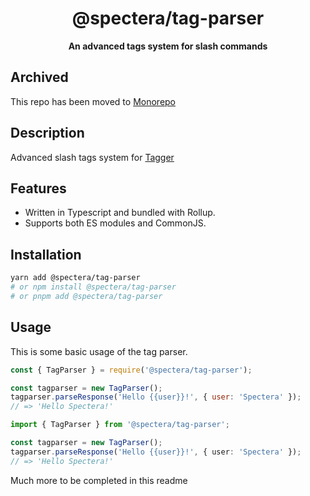 <div align="center">

# @spectera/tag-parser

**An advanced tags system for slash commands**
</div>

## Archived
This repo has been moved to [Monorepo](https://github.com/SpecteraLabs/npm-packages/tree/main/packages/tag-parser)

## Description

Advanced slash tags system for [Tagger](https://github.com/SpecteraLabs/Tagger)

## Features
- Written in Typescript and bundled with Rollup.
- Supports both ES modules and CommonJS.

## Installation
```bash
yarn add @spectera/tag-parser
# or npm install @spectera/tag-parser
# or pnpm add @spectera/tag-parser
```

## Usage
This is some basic usage of the tag parser.
```javascript
const { TagParser } = require('@spectera/tag-parser');

const tagparser = new TagParser();
tagparser.parseResponse('Hello {{user}}!', { user: 'Spectera' });
// => 'Hello Spectera!'
```

```typescript
import { TagParser } from '@spectera/tag-parser';

const tagparser = new TagParser();
tagparser.parseResponse('Hello {{user}}!', { user: 'Spectera' });
// => 'Hello Spectera!'
```
Much more to be completed in this readme
